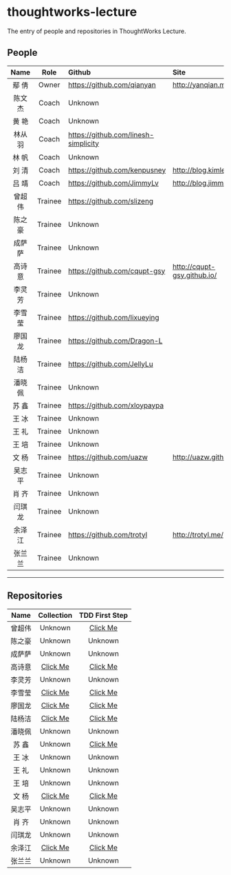 # thoughtworks-lecture
The entry of people and repositories in ThoughtWorks Lecture.

## People

Name | Role | Github | Site
:---:|:----:|:-------|:----
鄢  倩|Owner|https://github.com/qianyan|http://yanqian.me/
陈文杰|Coach|Unknown|
黄  艳|Coach|Unknown|
林从羽|Coach|https://github.com/linesh-simplicity|
林  帆|Coach|Unknown|
刘  清|Coach|https://github.com/kenpusney|http://blog.kimleo.net/
吕  靖|Coach|https://github.com/JimmyLv|http://blog.jimmylv.info/
曾超伟|Trainee|https://github.com/slizeng|
陈之豪|Trainee|Unknown|
成萨萨|Trainee|Unknown|
高诗意|Trainee|https://github.com/cqupt-gsy|http://cqupt-gsy.github.io/
李灵芳|Trainee|Unknown|
李雪莹|Trainee|https://github.com/lixueying|
廖国龙|Trainee|https://github.com/Dragon-L|
陆杨洁|Trainee|https://github.com/JellyLu|
潘晓佩|Trainee|Unknown|
苏  鑫|Trainee|https://github.com/xloypaypa|
王  冰|Trainee|Unknown|
王  礼|Trainee|Unknown|
王  培|Trainee|Unknown|
文  杨|Trainee|https://github.com/uazw|http://uazw.github.io/
吴志平|Trainee|Unknown|
肖  齐|Trainee|Unknown|
闫琪龙|Trainee|Unknown|
余泽江|Trainee|https://github.com/trotyl|http://trotyl.me/
张兰兰|Trainee|Unknown|


---

## Repositories

Name|Collection|TDD First Step
:--:|:--------:|:------------:
曾超伟|Unknown|[Click Me](https://github.com/slizeng/homework_1)
陈之豪|Unknown|Unknown
成萨萨|Unknown|Unknown
高诗意|[Click Me](https://github.com/cqupt-gsy/homework)|[Click Me](https://github.com/cqupt-gsy/homework)
李灵芳|Unknown|Unknown
李雪莹|[Click Me](https://github.com/lixueying/homework)|[Click Me](https://github.com/lixueying/tdd-workshop-guess)
廖国龙|[Click Me](https://github.com/Dragon-L/homework)|[Click Me](https://github.com/Dragon-L/homework-2)
陆杨洁|[Click Me](https://github.com/JellyLu/homework-one-collections)|[Click Me](https://github.com/JellyLu/TW)
潘晓佩|Unknown|Unknown
苏  鑫|Unknown|[Click Me](https://github.com/xloypaypa/TW/tree/master/tdd)
王  冰|Unknown|Unknown
王  礼|Unknown|Unknown
王  培|Unknown|Unknown
文  杨|[Click Me](https://github.com/uazw/homework)|[Click Me](https://github.com/uazw/tw-guess-game)
吴志平|Unknown|Unknown
肖  齐|Unknown|Unknown
闫琪龙|Unknown|Unknown
余泽江|[Click Me](https://github.com/trotyl/collection-homework)|[Click Me](https://github.com/trotyl/guess-number-java)
张兰兰|Unknown|Unknown
